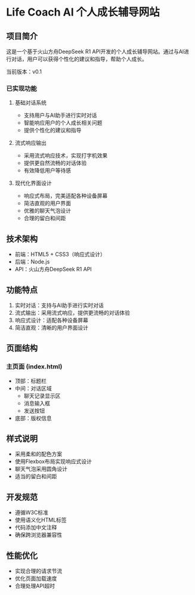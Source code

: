 # Life Coach AI 个人成长辅导网站

## 项目简介
这是一个基于火山方舟DeepSeek R1 API开发的个人成长辅导网站。通过与AI进行对话，用户可以获得个性化的建议和指导，帮助个人成长。

当前版本：v0.1

### 已实现功能
1. 基础对话系统
   - 支持用户与AI助手进行实时对话
   - 智能响应用户的个人成长相关问题
   - 提供个性化的建议和指导

2. 流式响应输出
   - 采用流式响应技术，实现打字机效果
   - 提供更自然流畅的对话体验
   - 有效降低用户等待感

3. 现代化界面设计
   - 响应式布局，完美适配各种设备屏幕
   - 简洁直观的用户界面
   - 优雅的聊天气泡设计
   - 合理的留白和间距

## 技术架构
- 前端：HTML5 + CSS3（响应式设计）
- 后端：Node.js
- API：火山方舟DeepSeek R1 API

## 功能特点
1. 实时对话：支持与AI助手进行实时对话
2. 流式输出：采用流式响应，提供更流畅的对话体验
3. 响应式设计：适配各种设备屏幕
4. 简洁直观：清晰的用户界面设计

## 页面结构
### 主页面 (index.html)
- 顶部：标题栏
- 中间：对话区域
  - 聊天记录显示区
  - 消息输入框
  - 发送按钮
- 底部：版权信息

## 样式说明
- 采用柔和的配色方案
- 使用Flexbox布局实现响应式设计
- 聊天气泡采用圆角设计
- 适当的留白和间距

## 开发规范
- 遵循W3C标准
- 使用语义化HTML标签
- 代码添加中文注释
- 确保跨浏览器兼容性

## 性能优化
- 实现合理的请求节流
- 优化页面加载速度
- 合理处理API超时
